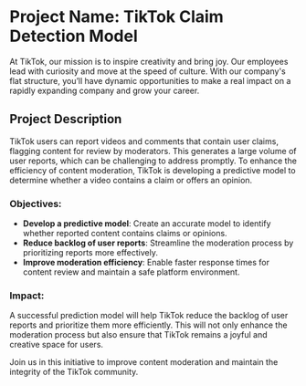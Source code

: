 # Project Name: TikTok Claim Detection Model

At TikTok, our mission is to inspire creativity and bring joy. Our employees lead with curiosity and move at the speed of culture. With our company's flat structure, you’ll have dynamic opportunities to make a real impact on a rapidly expanding company and grow your career.

## Project Description

TikTok users can report videos and comments that contain user claims, flagging content for review by moderators. This generates a large volume of user reports, which can be challenging to address promptly. To enhance the efficiency of content moderation, TikTok is developing a predictive model to determine whether a video contains a claim or offers an opinion.

### Objectives:
- **Develop a predictive model**: Create an accurate model to identify whether reported content contains claims or opinions.
- **Reduce backlog of user reports**: Streamline the moderation process by prioritizing reports more effectively.
- **Improve moderation efficiency**: Enable faster response times for content review and maintain a safe platform environment.

### Impact:
A successful prediction model will help TikTok reduce the backlog of user reports and prioritize them more efficiently. This will not only enhance the moderation process but also ensure that TikTok remains a joyful and creative space for users.

Join us in this initiative to improve content moderation and maintain the integrity of the TikTok community.
